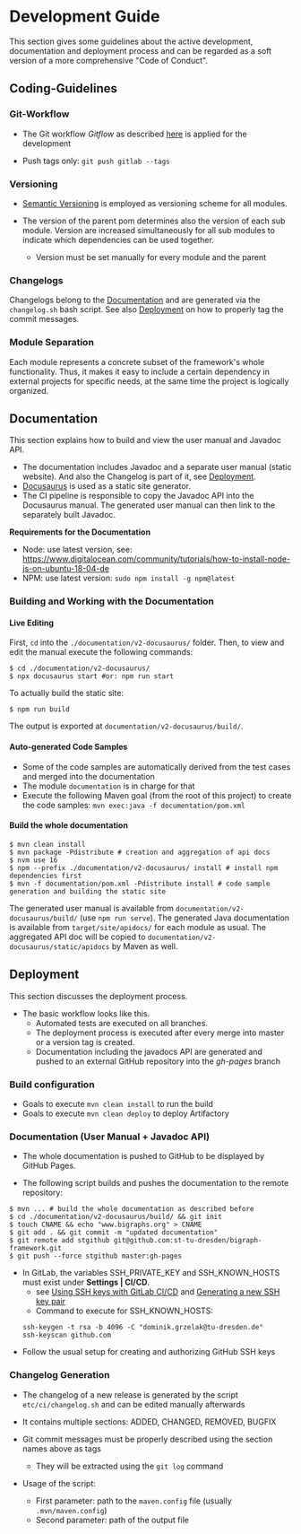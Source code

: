 # Development Guide

This section gives some guidelines about the active development, documentation and deployment process and can be regarded as a soft version of a more comprehensive "Code of Conduct".

## Coding-Guidelines

### Git-Workflow
- The Git workflow *Gitflow* as described [here](https://www.atlassian.com/git/tutorials/comparing-workflows/gitflow-workflow) is applied for the development 

- Push tags only: `git push gitlab --tags`

### Versioning

- [Semantic Versioning](https://semver.org/) is employed as versioning scheme for all modules.

- The version of the parent pom determines also the version of each sub module.
  Version are increased simultaneously for all sub modules to indicate which dependencies
  can be used together.
    - Version must be set manually for every module and the parent

### Changelogs

Changelogs belong to the [Documentation](#Documentation) and are generated via the `changelog.sh` bash script. 
See also [Deployment](#Deployment) on how to properly tag the commit messages.

### Module Separation

Each module represents a concrete subset of the framework's whole functionality.
Thus, it makes it easy to include a certain dependency in external projects for
specific needs, at the same time the project is logically organized.

## Documentation

This section explains how to build and view the user manual and Javadoc API.

- The documentation includes Javadoc and a separate user manual (static website).
And also the Changelog is part of it, see [Deployment](#Deployment).
- [Docusaurus](https://docusaurus.io/) is used as a static site generator. 
- The CI pipeline is responsible to copy the Javadoc API into the Docusaurus manual.
The generated user manual can then link to the separately built Javadoc.

**Requirements for the Documentation**

- Node: use latest version, see: https://www.digitalocean.com/community/tutorials/how-to-install-node-js-on-ubuntu-18-04-de
- NPM: use latest version: `sudo npm install -g npm@latest`


###  Building and Working with the Documentation

#### Live Editing

First, `cd` into the `./documentation/v2-docusaurus/` folder.
Then, to view and edit the manual execute the following commands:
```console
$ cd ./documentation/v2-docusaurus/
$ npx docusaurus start #or: npm run start
```

To actually build the static site:
```console
$ npm run build
```
The output is exported at `documentation/v2-docusaurus/build/`.

#### Auto-generated Code Samples

- Some of the code samples are automatically derived from the test cases and merged into the documentation
- The module `documentation` is in charge for that
- Execute the following Maven goal (from the root of this project) to create the code samples: `mvn exec:java -f documentation/pom.xml`

#### Build the whole documentation

```console
$ mvn clean install
$ mvn package -Pdistribute # creation and aggregation of api docs 
$ nvm use 16
$ npm --prefix ./documentation/v2-docusaurus/ install # install npm dependencies first
$ mvn -f documentation/pom.xml -Pdistribute install # code sample generation and building the static site
```

The generated user manual is available from `documentation/v2-docusaurus/build/` (use `npm run serve`).
The generated Java documentation is available from `target/site/apidocs/` for each module as usual.
The aggregated API doc will be copied to `documentation/v2-docusaurus/static/apidocs` by Maven as well.

## Deployment

This section discusses the deployment process.

- The basic workflow looks like this.
  - Automated tests are executed on all branches.
  - The deployment process is executed after every merge into master or a 
    version tag is created.
  - Documentation including the javadocs API are generated and pushed to an
    external GitHub repository into the *gh-pages* branch

### Build configuration

- Goals to execute `mvn clean install` to run the build
- Goals to execute `mvn clean deploy` to deploy Artifactory

### Documentation (User Manual + Javadoc API)

- The whole documentation is pushed to GitHub to be displayed by GitHub Pages.

- The following script builds and pushes the documentation to the remote repository:
```console
$ mvn ... # build the whole documentation as described before
$ cd ./documentation/v2-docusaurus/build/ && git init
$ touch CNAME && echo "www.bigraphs.org" > CNAME
$ git add . && git commit -m "updated documentation"
$ git remote add stgithub git@github.com:st-tu-dresden/bigraph-framework.git
$ git push --force stgithub master:gh-pages
```

- In GitLab, the variables SSH_PRIVATE_KEY and SSH_KNOWN_HOSTS must exist under **Settings | CI/CD**.
    - see [Using SSH keys with GitLab CI/CD](https://docs.gitlab.com/ee/ci/ssh_keys/)
    and [Generating a new SSH key pair](https://docs.gitlab.com/ee/ssh/#generating-a-new-ssh-key-pair)
    - Command to execute for SSH_KNOWN_HOSTS:
    ```console
    ssh-keygen -t rsa -b 4096 -C "dominik.grzelak@tu-dresden.de"
    ssh-keyscan github.com
    ```
- Follow the usual setup for creating and authorizing GitHub SSH keys

### Changelog Generation

- The changelog of a new release is generated by the script `etc/ci/changelog.sh` and can be edited
manually afterwards
- It contains multiple sections: ADDED, CHANGED, REMOVED, BUGFIX
- Git commit messages must be properly described using the section names
above as tags
    - They will be extracted using the `git log` command
  
- Usage of the script:
    - First parameter: path to the `maven.config` file (usually `.mvn/maven.config`)
    - Second parameter: path of the output file
